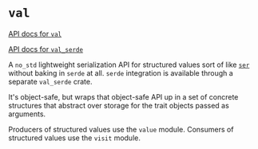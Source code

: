 # `val`

[API docs for `val`](https://kodraus.github.io/val/val/index.html)

[API docs for `val_serde`](https://kodraus.github.io/val/val_serde/index.html)

A `no_std` lightweight serialization API for structured values sort of like [`ser`](https://github.com/KodrAus/ser) without baking in `serde` at all.
`serde` integration is available through a separate `val_serde` crate.

It's object-safe, but wraps that object-safe API up in a set of concrete structures that abstract over storage for the trait objects passed as arguments.

Producers of structured values use the `value` module. Consumers of structured values use the `visit` module.
